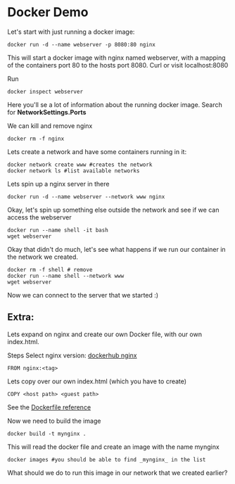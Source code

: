 # Docker Demo

Let's start with just running a docker image:

```
docker run -d --name webserver -p 8080:80 nginx
```
This will start a docker image with nginx named webserver, with a mapping of the containers port 80 to the hosts port 8080.
Curl or visit localhost:8080

Run 

```
docker inspect webserver
```

Here you'll se a lot of information about the running docker image. 
Search for __NetworkSettings.Ports__

We can kill and remove nginx

```
docker rm -f nginx
```


Lets create a network and have some containers running in it:

```
docker network create www #creates the network
docker network ls #list available networks
```

Lets spin up a nginx server in there 
```
docker run -d --name webserver --network www nginx
```

Okay, let's spin up something else outside the network and see if we can access the webserver

```
docker run --name shell -it bash
wget webserver
```

Okay that didn't do much, let's see what happens if we run our container in the network we created.

```
docker rm -f shell # remove
docker run --name shell --network www
wget webserver
```

Now we can connect to the server that we started :) 


## Extra:

Lets expand on nginx and create our own Docker file, with our own index.html.


Steps 
Select nginx version: 
[dockerhub nginx](https://hub.docker.com/_/nginx/)

```
FROM nginx:<tag>
```

Lets copy over our own index.html (which you have to create)

```
COPY <host path> <guest path>
```
See the [Dockerfile reference](https://docs.docker.com/engine/reference/builder/#copy)


Now we need to build the image

```
docker build -t mynginx .
```

This will read the docker file and create an image with the name mynginx

```
docker images #you should be able to find _mynginx_ in the list
```

What should we do to run this image in our network that we created earlier?



